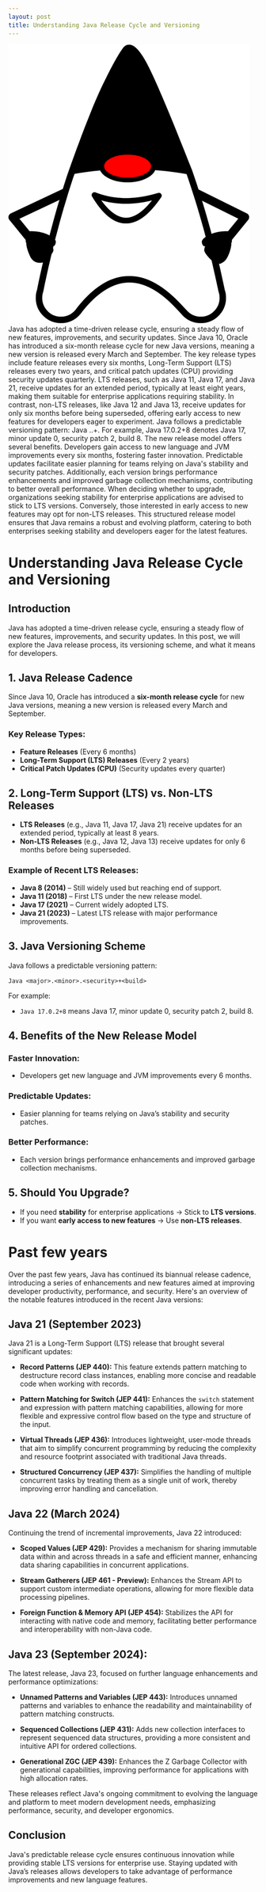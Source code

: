 ```yaml
---
layout: post
title: Understanding Java Release Cycle and Versioning
---
```

<div class="row">
    <div class="col-sm-2">
        <img src="/images/java.png" alt="Java logo"/>
    </div>
    <div class="col-sm-10">
        Java has adopted a time-driven release cycle, ensuring a steady flow of new features, improvements, and security updates. Since Java 10, Oracle has introduced a six-month release cycle for new Java versions, meaning a new version is released every March and September. The key release types include feature releases every six months, Long-Term Support (LTS) releases every two years, and critical patch updates (CPU) providing security updates quarterly.
        LTS releases, such as Java 11, Java 17, and Java 21, receive updates for an extended period, typically at least eight years, making them suitable for enterprise applications requiring stability. In contrast, non-LTS releases, like Java 12 and Java 13, receive updates for only six months before being superseded, offering early access to new features for developers eager to experiment.
        Java follows a predictable versioning pattern: Java <major>.<minor>.<security>+<build>. For example, Java 17.0.2+8 denotes Java 17, minor update 0, security patch 2, build 8.
        The new release model offers several benefits. Developers gain access to new language and JVM improvements every six months, fostering faster innovation. Predictable updates facilitate easier planning for teams relying on Java's stability and security patches. Additionally, each version brings performance enhancements and improved garbage collection mechanisms, contributing to better overall performance.
        When deciding whether to upgrade, organizations seeking stability for enterprise applications are advised to stick to LTS versions. Conversely, those interested in early access to new features may opt for non-LTS releases. This structured release model ensures that Java remains a robust and evolving platform, catering to both enterprises seeking stability and developers eager for the latest features.
    </div>
</div>


# Understanding Java Release Cycle and Versioning

## Introduction
Java has adopted a time-driven release cycle, ensuring a steady flow of new features, improvements, and security updates. In this post, we will explore the Java release process, its versioning scheme, and what it means for developers.

## 1. Java Release Cadence
Since Java 10, Oracle has introduced a **six-month release cycle** for new Java versions, meaning a new version is released every March and September.

### Key Release Types:
- **Feature Releases** (Every 6 months)
- **Long-Term Support (LTS) Releases** (Every 2 years)
- **Critical Patch Updates (CPU)** (Security updates every quarter)

## 2. Long-Term Support (LTS) vs. Non-LTS Releases
- **LTS Releases** (e.g., Java 11, Java 17, Java 21) receive updates for an extended period, typically at least 8 years.
- **Non-LTS Releases** (e.g., Java 12, Java 13) receive updates for only 6 months before being superseded.

### Example of Recent LTS Releases:
- **Java 8 (2014)** – Still widely used but reaching end of support.
- **Java 11 (2018)** – First LTS under the new release model.
- **Java 17 (2021)** – Current widely adopted LTS.
- **Java 21 (2023)** – Latest LTS release with major performance improvements.

## 3. Java Versioning Scheme
Java follows a predictable versioning pattern:
```
Java <major>.<minor>.<security>+<build>
```
For example:
- `Java 17.0.2+8` means Java 17, minor update 0, security patch 2, build 8.

## 4. Benefits of the New Release Model
### Faster Innovation:
- Developers get new language and JVM improvements every 6 months.

### Predictable Updates:
- Easier planning for teams relying on Java’s stability and security patches.

### Better Performance:
- Each version brings performance enhancements and improved garbage collection mechanisms.

## 5. Should You Upgrade?
- If you need **stability** for enterprise applications → Stick to **LTS versions**.
- If you want **early access to new features** → Use **non-LTS releases**.

# Past few years

Over the past few years, Java has continued its biannual release cadence, introducing a series of enhancements and new features aimed at improving developer productivity, performance, and security. Here's an overview of the notable features introduced in the recent Java versions:

## Java 21 (September 2023)

Java 21 is a Long-Term Support (LTS) release that brought several significant updates:

- **Record Patterns (JEP 440):** This feature extends pattern matching to destructure record class instances, enabling more concise and readable code when working with records.

- **Pattern Matching for Switch (JEP 441):** Enhances the `switch` statement and expression with pattern matching capabilities, allowing for more flexible and expressive control flow based on the type and structure of the input.

- **Virtual Threads (JEP 436):** Introduces lightweight, user-mode threads that aim to simplify concurrent programming by reducing the complexity and resource footprint associated with traditional Java threads.

- **Structured Concurrency (JEP 437):** Simplifies the handling of multiple concurrent tasks by treating them as a single unit of work, thereby improving error handling and cancellation.

## Java 22 (March 2024)

Continuing the trend of incremental improvements, Java 22 introduced:

- **Scoped Values (JEP 429):** Provides a mechanism for sharing immutable data within and across threads in a safe and efficient manner, enhancing data sharing capabilities in concurrent applications.

- **Stream Gatherers (JEP 461 - Preview):** Enhances the Stream API to support custom intermediate operations, allowing for more flexible data processing pipelines.

- **Foreign Function & Memory API (JEP 454):** Stabilizes the API for interacting with native code and memory, facilitating better performance and interoperability with non-Java code.

## Java 23 (September 2024):

The latest release, Java 23, focused on further language enhancements and performance optimizations:

- **Unnamed Patterns and Variables (JEP 443):** Introduces unnamed patterns and variables to enhance the readability and maintainability of pattern matching constructs.

- **Sequenced Collections (JEP 431):** Adds new collection interfaces to represent sequenced data structures, providing a more consistent and intuitive API for ordered collections.

- **Generational ZGC (JEP 439):** Enhances the Z Garbage Collector with generational capabilities, improving performance for applications with high allocation rates.

These releases reflect Java's ongoing commitment to evolving the language and platform to meet modern development needs, emphasizing performance, security, and developer ergonomics.

## Conclusion
Java's predictable release cycle ensures continuous innovation while providing stable LTS versions for enterprise use. Staying updated with Java’s releases allows developers to take advantage of performance improvements and new language features.

